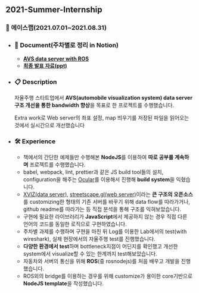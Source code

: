 ## 2021-Summer-Internship
### :car: 에이스랩(2021.07.01~2021.08.31)
  - ### :mag_right: Document(주차별로 정리 in Notion)
    - [**AVS data server with ROS**](https://www.notion.so/AVS-data-server-with-ROS-d1976521c98e487da58c063514f30d95)
    - [**최종 발표 자료(ppt)**](https://gyeongukseo.notion.site/document-7b906092bbc241d28b765f8eba02f2f1)
  - ### :clipboard: Description
    자율주행 스타트업에서 **AVS(automobile visualization system) data server 구조 개선을 통한 bandwidth 향상**을 목표로 한 프로젝트를 수행했습니다.  
    
    Extra work로 Web server의 좌표 설정, map 띄우기를 저장된 파일을 읽어오는 것에서 실시간으로 개선했습니다
  - ### 🛠 Experience
    - 책에서의 간단한 예제들만 수행해본 **NodeJS**를 이용하여 **따로 공부를 계속하며** 프로젝트를 수행했습니다.
    - babel, webpack, lint, prettier과 같은 JS build tool들의 설치, configuration을 해주는 [Ocular](https://github.com/uber-web/ocular)를 이용해서 진행해 **build system**을 익혔습니다.
    - [XVIZ(data server)](https://github.com/uber/xviz),  [streetscape.gl(web server)](https://github.com/uber/streetscape.gl)이라는 **큰 구조의 오픈소스**를 customizing한 형태의 기존 서버를 바꾸기 위해 data flow를 따라가거나, github readme를 따라가는 등 직접 분석을 통해 구조를 익혀보았습니다.
    - 구현에 필요한 라이브러리가 **JavaScript**에서 제공하지 않는 경우 직접 다른 언어의 코드를 동일한 로직으로 구현하였습니다.
    - 주차별 과제를 수행하며 구현을 마친 뒤 Log를 이용한 Lab에서의 test(with wireshark), 실제 현장에서의 자율주행 test를 진행했습니다.
    - **다양한 환경에서 test**하며 bottleneck지점이 어딘지를 확인했고 개선한 system에서 visualize할 수 있는 한계까지 test해보았습니다.
    - 자동차와 서버의 통신을 위해 **ROS**(중 rosnodejs)를 처음 배우고 개발을 진행했습니다.
    - ROS외의 bridge를 이용하는 경우를 위해 customize가 용이한 core기반으로 **NodeJS template**을 작성했습니다.
